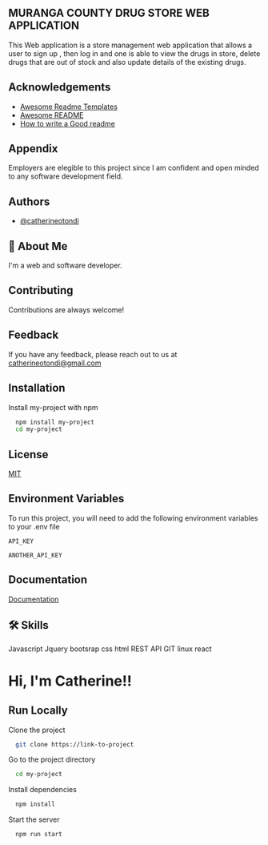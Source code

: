 
## MURANGA COUNTY DRUG STORE WEB APPLICATION
This Web application is a store management web application that allows a user to sign up , then log in and one is able to view the drugs in store, delete drugs that are out of stock and also update details of the existing drugs.

## Acknowledgements

 - [Awesome Readme Templates](https://awesomeopensource.com/project/elangosundar/awesome-README-templates)
 - [Awesome README](https://github.com/matiassingers/awesome-readme)
 - [How to write a Good readme](https://bulldogjob.com/news/449-how-to-write-a-good-readme-for-your-github-project)


## Appendix

Employers are elegible to this project since I am confident and open minded to any software development field.


## Authors

- [@catherineotondi](https://github.com/catherineotondi)


## 🚀 About Me
I'm a web and software developer.



## Contributing

Contributions are always welcome!




## Feedback

If you have any feedback, please reach out to us at catherineotondi@gmail.com


## Installation

Install my-project with npm

```bash
  npm install my-project
  cd my-project
```
    
## License

[MIT](https://choosealicense.com/licenses/mit/)


## Environment Variables

To run this project, you will need to add the following environment variables to your .env file

`API_KEY`

`ANOTHER_API_KEY`


## Documentation

[Documentation](https://linktodocumentation)


## 🛠 Skills
Javascript
Jquery
bootsrap
css
html
REST API
GIT
linux
react


# Hi, I'm Catherine!!
## Run Locally

Clone the project

```bash
  git clone https://link-to-project
```

Go to the project directory

```bash
  cd my-project
```

Install dependencies

```bash
  npm install
```

Start the server

```bash
  npm run start
```

